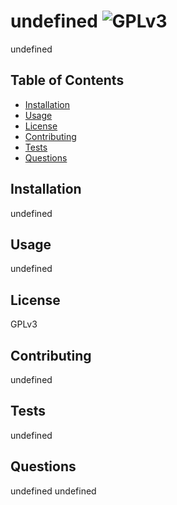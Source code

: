 <!-- Title of the project -->
  # undefined ![GPLv3](https://img.shields.io/badge/GPLv3-License-brightgreen)
  
  <!-- Description of the project -->
  undefined
  
  ## Table of Contents
  * [Installation](#installation)
  * [Usage](#usage)
  * [License](#license)
  * [Contributing](#contributing)
  * [Tests](#tests)
  * [Questions](#questions)
  
  ## Installation
  undefined
  
  ## Usage
  undefined
  
  ## License
  GPLv3
  
  ## Contributing
  undefined
  
  ## Tests
  undefined
  
  ## Questions
  undefined
  undefined